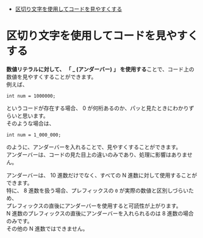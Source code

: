 <!-- TOC START min:1 max:3 link:true asterisk:false update:true -->
- [区切り文字を使用してコードを見やすくする](#区切り文字を使用してコードを見やすくする)
<!-- TOC END -->


# 区切り文字を使用してコードを見やすくする

**数値リテラルに対して、 「 _ (アンダーバー) 」 を使用する**ことで、コード上の数値を見やすくすることができます。  
例えば、

`int num = 1000000;`

というコードが存在する場合、 0 が何桁あるのか、パッと見たときにわかりずらいと思います。  
そのような場合は、

`int num = 1_000_000;`

のように、アンダーバーを入れることで、見やすくすることができます。  
アンダーバーは、コードの見た目上の違いのみであり、処理に影響はありません。

アンダーバーは、 10 進数だけでなく、すべての N 進数に対して使用することができます。  
特に、 8 進数を扱う場合、プレフィックスの `0` が実際の数値と区別しづらいため、  
プレフィックスの直後にアンダーバーを使用すると可読性が上がります。  
N 進数のプレフィックスの直後にアンダーバーを入れられるのは 8 進数の場合のみです。  
その他の N 進数ではできません。
